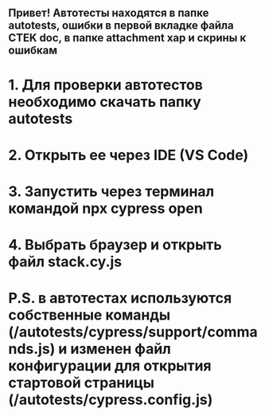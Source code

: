 ## Привет! Автотесты находятся в папке autotests, ошибки в первой вкладке файла CTEK doc, в папке attachment хар и скрины к ошибкам
# 1. Для проверки автотестов необходимо скачать папку autotests
# 2. Открыть ее через IDE (VS Code)
# 3. Запустить через терминал командой npx cypress open
# 4. Выбрать браузер и открыть файл stack.cy.js 

# P.S. в автотестах используются собственные команды (/autotests/cypress/support/commands.js) и изменен файл конфигурации для открытия стартовой страницы (/autotests/cypress.config.js)
